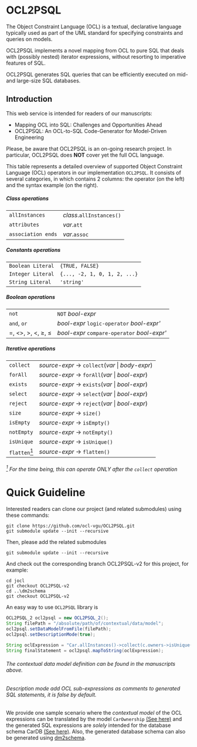 # OCL2PSQL

The Object Constraint Language (OCL) is a textual, declarative language typically used as part of the UML standard for specifying constraints and queries on models.

OCL2PSQL implements a novel mapping
from OCL to pure SQL that deals with
(possibly nested) iterator expressions,
without resorting to imperative features of SQL.

OCL2PSQL generates SQL queries that can be efficiently
executed on mid- and large-size SQL databases.

## Introduction

This web service is intended for readers of our manuscripts:

* Mapping OCL into SQL: Challenges and Opportunities Ahead
* OCL2PSQL: An OCL-to-SQL Code-Generator for Model-Driven Engineering

Please, be aware that OCL2PSQL is an on-going research project.
In particular, OCL2PSQL does **NOT** cover yet the full OCL language. 

This table represents a detailed overview of supported Object Constraint Language (OCL) operators in our implementation `OCL2PSQL`. It consists of several categories, in which contains 2 columns: the operator (on the left) and the syntax example (on the right).

##### Class operations
|||
|--------------------------|---|
|`allInstances`  |  *class*.`allInstances()` |
|`attributes`  |  *var*.`att` |
|`association ends`  |  *var*.`assoc` |

##### Constants operations
|||
|--------------------------|---|
|`Boolean Literal`  |  `{TRUE, FALSE}`|
|`Integer Literal`  |  `{..., -2, 1, 0, 1, 2, ...}`|
|`String Literal`  |  `'string'`|

##### Boolean operations
|||
|--------------------------|---|
|`not`  |  `NOT` *bool-expr* |
|`and`, `or`| *bool-expr* `logic-operator` *bool-expr'*|
| =, <>, >, <, &#8805;, &#8804;  |  *bool-expr* `compare-operator` *bool-expr'*|

##### Iterative operations
|||
|--------------------------|---|
|`collect`  |  *source-expr* -> `collect`(*var* &#124; *body-expr*) |
|`forAll`  |  *source-expr* -> `forAll`(*var* &#124; *bool-expr*) |
|`exists`  |  *source-expr* -> `exists`(*var* &#124; *bool-expr*) |
|`select`  |  *source-expr* -> `select`(*var* &#124; *bool-expr*) |
|`reject`  |  *source-expr* -> `reject`(*var* &#124; *bool-expr*) |
|`size`  |  *source-expr* -> `size()`|
|`isEmpty`  |  *source-expr* -> `isEmpty()`|
|`notEmpty`  |  *source-expr* -> `notEmpty()`|
|`isUnique`  |  *source-expr* -> `isUnique()`|
|`flatten`[<sup>1</sup>]  |  *source-expr* -> `flatten()`|

###### [<sup>1</sup>] For the time being, this can operate *ONLY* after the `collect` operation
[<sup>1</sup>]:#-For

# Quick Guideline

Interested readers can clone our project (and related submodules) using these commands:
```
git clone https://github.com/ocl-vgu/OCL2PSQL.git
git submodule update --init --recursive
```
Then, please add the related submodules
```
git submodule update --init --recursive
```
And check out the corresponding branch OCL2PSQL-v2 for this project, for example:
```
cd jocl
git checkout OCL2PSQL-v2
cd ..\dm2schema
git checkout OCL2PSQL-v2
```

An easy way to use `OCL2PSQL` library is 

```java
OCL2PSQL_2 ocl2psql = new OCL2PSQL_2();
String filePath = "/absolute/path/of/contextual/data/model";
ocl2psql.setDataModelFromFile(filePath);
ocl2psql.setDescriptionMode(true);

String oclExpression = "Car.allInstances()->collect(c.owners->isUnique())";
String finalStatement = ocl2psql.mapToString(oclExpression);
```
###### The contextual data model definition can be found in the manuscripts above.
###### Description mode add OCL sub-expressions as comments to generated SQL statements, it is false by default.

We provide one sample scenario where the *contextual model* of the OCL expressions can be translated by the model `CarOwnership` [(See here)](http://researcher-paper.ap-southeast-1.elasticbeanstalk.com/model.html) and the generated SQL expressions are *solely* intended for the database schema CarDB [(See here)](http://researcher-paper.ap-southeast-1.elasticbeanstalk.com/schema.html). Also, the generated database schema can also be generated using [dm2schema](https://github.com/ocl-vgu/dm2schema).

